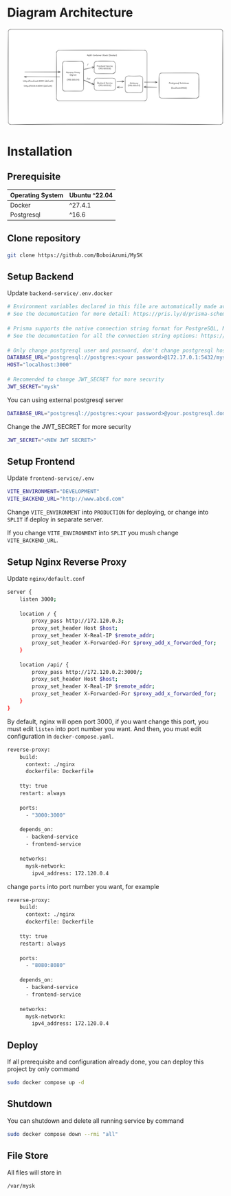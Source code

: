 # Diagram Architecture
<img src="https://raw.githubusercontent.com/BoboiAzumi/MySK/refs/heads/main/assets/Diagram.png">

# Installation
## Prerequisite
| Operating System | Ubuntu ^22.04 |
|------------------|---------------|
| Docker           | ^27.4.1       |
| Postgresql       | ^16.6         |

## Clone repository
```bash
git clone https://github.com/BoboiAzumi/MySK
```

## Setup Backend
Update ```backend-service/.env.docker```
```bash
# Environment variables declared in this file are automatically made available to Prisma.
# See the documentation for more detail: https://pris.ly/d/prisma-schema#accessing-environment-variables-from-the-schema

# Prisma supports the native connection string format for PostgreSQL, MySQL, SQLite, SQL Server, MongoDB and CockroachDB.
# See the documentation for all the connection string options: https://pris.ly/d/connection-strings

# Only change postgresql user and password, don't change postgresql host, port, and db
DATABASE_URL="postgresql://postgres:<your password>@172.17.0.1:5432/mysk?schema=public"
HOST="localhost:3000"

# Recomended to change JWT_SECRET for more security
JWT_SECRET="mysk"
```

You can using external postgresql server
```bash
DATABASE_URL="postgresql://postgres:<your password>@your.postgresql.domain:5432/mysk?schema=public"
```
Change the JWT_SECRET for more security
```bash
JWT_SECRET="<NEW JWT SECRET>"
```

## Setup Frontend
Update ```frontend-service/.env```
```bash
VITE_ENVIRONMENT="DEVELOPMENT"
VITE_BACKEND_URL="http://www.abcd.com"
```

Change ```VITE_ENVIRONMENT``` into ```PRODUCTION``` for deploying, or change into ```SPLIT``` if deploy in separate server.

If you change ```VITE_ENVIRONMENT``` into ```SPLIT``` you mush change ```VITE_BACKEND_URL```.

## Setup Nginx Reverse Proxy
Update ```nginx/default.conf```

```bash
server {
    listen 3000;

    location / {
        proxy_pass http://172.120.0.3;
        proxy_set_header Host $host;
        proxy_set_header X-Real-IP $remote_addr;
        proxy_set_header X-Forwarded-For $proxy_add_x_forwarded_for;
    }

    location /api/ {
        proxy_pass http://172.120.0.2:3000/;
        proxy_set_header Host $host;
        proxy_set_header X-Real-IP $remote_addr;
        proxy_set_header X-Forwarded-For $proxy_add_x_forwarded_for;
    }
}
```
By default, nginx will open port 3000, if you want change this port, you must edit ```listen``` into port number you want.
And then, you must edit configuration in ```docker-compose.yaml```.
```bash
reverse-proxy:
    build:
      context: ./nginx
      dockerfile: Dockerfile

    tty: true
    restart: always

    ports:
      - "3000:3000"

    depends_on:
      - backend-service
      - frontend-service
    
    networks:
      mysk-network:
        ipv4_address: 172.120.0.4
```
change ```ports``` into port number you want, for example

```bash
reverse-proxy:
    build:
      context: ./nginx
      dockerfile: Dockerfile

    tty: true
    restart: always

    ports:
      - "8080:8080"

    depends_on:
      - backend-service
      - frontend-service
    
    networks:
      mysk-network:
        ipv4_address: 172.120.0.4
```

## Deploy
If all prerequisite and configuration already done, you can deploy this project by only command
```bash
sudo docker compose up -d
```

## Shutdown
You can shutdown and delete all running service by command
```bash
sudo docker compose down --rmi "all"
```

## File Store
All files will store in
```
/var/mysk
```